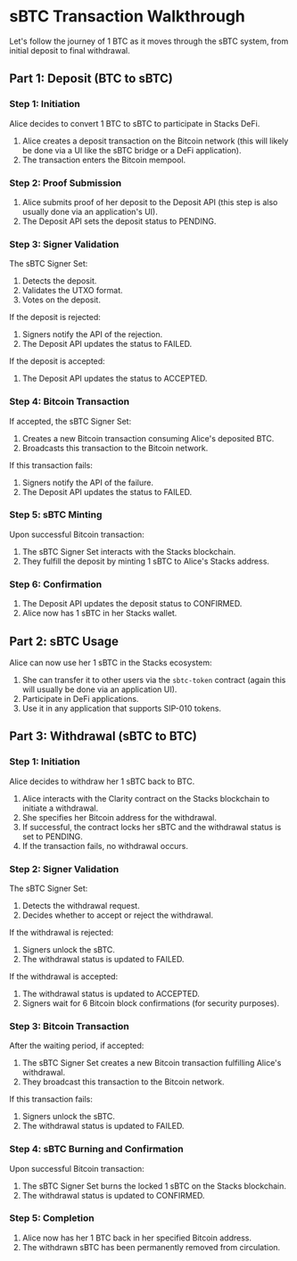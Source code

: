 # sBTC Transaction Walkthrough

Let's follow the journey of 1 BTC as it moves through the sBTC system, from initial deposit to final withdrawal.

## Part 1: Deposit (BTC to sBTC)

### Step 1: Initiation

Alice decides to convert 1 BTC to sBTC to participate in Stacks DeFi.

1. Alice creates a deposit transaction on the Bitcoin network (this will likely be done via a UI like the sBTC bridge or a DeFi application).
2. The transaction enters the Bitcoin mempool.

### Step 2: Proof Submission

1. Alice submits proof of her deposit to the Deposit API (this step is also usually done via an application's UI).
2. The Deposit API sets the deposit status to PENDING.

### Step 3: Signer Validation

The sBTC Signer Set:

1. Detects the deposit.
2. Validates the UTXO format.
3. Votes on the deposit.

If the deposit is rejected:

1. Signers notify the API of the rejection.
2. The Deposit API updates the status to FAILED.

If the deposit is accepted:

1. The Deposit API updates the status to ACCEPTED.

### Step 4: Bitcoin Transaction

If accepted, the sBTC Signer Set:

1. Creates a new Bitcoin transaction consuming Alice's deposited BTC.
2. Broadcasts this transaction to the Bitcoin network.

If this transaction fails:

1. Signers notify the API of the failure.
2. The Deposit API updates the status to FAILED.

### Step 5: sBTC Minting

Upon successful Bitcoin transaction:

1. The sBTC Signer Set interacts with the Stacks blockchain.
2. They fulfill the deposit by minting 1 sBTC to Alice's Stacks address.

### Step 6: Confirmation

1. The Deposit API updates the deposit status to CONFIRMED.
2. Alice now has 1 sBTC in her Stacks wallet.

## Part 2: sBTC Usage

Alice can now use her 1 sBTC in the Stacks ecosystem:

1. She can transfer it to other users via the `sbtc-token` contract (again this will usually be done via an application UI).
2. Participate in DeFi applications.
3. Use it in any application that supports SIP-010 tokens.

## Part 3: Withdrawal (sBTC to BTC)

### Step 1: Initiation

Alice decides to withdraw her 1 sBTC back to BTC.

1. Alice interacts with the Clarity contract on the Stacks blockchain to initiate a withdrawal.
2. She specifies her Bitcoin address for the withdrawal.
3. If successful, the contract locks her sBTC and the withdrawal status is set to PENDING.
4. If the transaction fails, no withdrawal occurs.

### Step 2: Signer Validation

The sBTC Signer Set:

1. Detects the withdrawal request.
2. Decides whether to accept or reject the withdrawal.

If the withdrawal is rejected:

1. Signers unlock the sBTC.
2. The withdrawal status is updated to FAILED.

If the withdrawal is accepted:

1. The withdrawal status is updated to ACCEPTED.
2. Signers wait for 6 Bitcoin block confirmations (for security purposes).

### Step 3: Bitcoin Transaction

After the waiting period, if accepted:

1. The sBTC Signer Set creates a new Bitcoin transaction fulfilling Alice's withdrawal.
2. They broadcast this transaction to the Bitcoin network.

If this transaction fails:

1. Signers unlock the sBTC.
2. The withdrawal status is updated to FAILED.

### Step 4: sBTC Burning and Confirmation

Upon successful Bitcoin transaction:

1. The sBTC Signer Set burns the locked 1 sBTC on the Stacks blockchain.
2. The withdrawal status is updated to CONFIRMED.

### Step 5: Completion

1. Alice now has her 1 BTC back in her specified Bitcoin address.
2. The withdrawn sBTC has been permanently removed from circulation.
